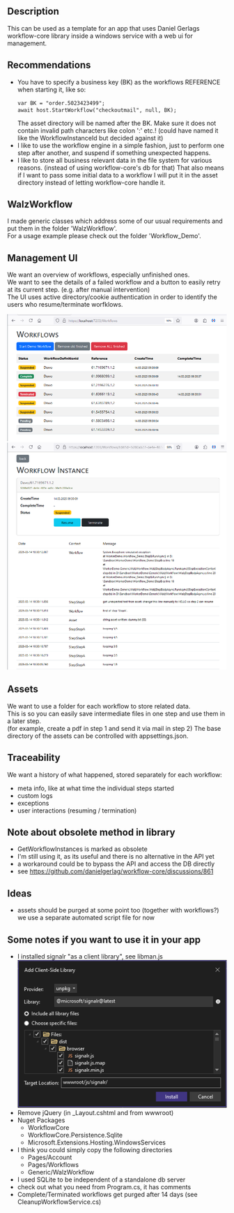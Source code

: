 ## Description
This can be used as a template for an app that uses
Daniel Gerlags workflow-core library
inside a windows service with a web ui for management.

## Recommendations
- You have to specify a business key (BK) as the workflows REFERENCE when
starting it, like so:
  ```
  var BK = "order.5023423499";
  await host.StartWorkflow("checkoutmail", null, BK);
  ```
  The asset directory will be named after the BK.
  Make sure it does not contain invalid path characters like colon ':' etc.!
  (could have named it like the WorkflowInstanceId but decided against it)
- I like to use the workflow engine in a simple fashion, just
to perform one step after another, and suspend if something unexpected happens. 
- I like to store all business relevant data in the file system
  for various reasons. (instead of using workflow-core's db for that)
  That also means if I want to pass some initial data to a workflow I
  will put it in the asset directory instead of letting workflow-core handle it.

## WalzWorkflow
I made generic classes which address some of our usual
requirements and put them in the folder 'WalzWorkflow'.\
For a usage example please check out the folder 'Workflow_Demo'.

## Management UI
We want an overview of workflows, especially unfinished ones.\
We want to see the details of a failed workflow and
a button to easily retry at its current step. (e.g. after manual intervention)\
The UI uses active directory/cookie authentication in order to
identify the users who resume/terminate worfklows.

![ui screenshot - overview of workflows](readme_assets/screen01-overview.png)
![ui screenshot - detail of a workflow](readme_assets/screen02-details.png)

## Assets
We want to use a folder for each workflow to store related data.\
This is so you can easily save intermediate files in one step
and use them in a later step.\
(for example, create a pdf in step 1 and send it via mail in step 2)
The base directory of the assets can be controlled with appsettings.json.

## Traceability
We want a history of what happened, stored separately for each workflow:
- meta info, like at what time the individual steps started
- custom logs
- exceptions
- user interactions (resuming / termination)

## Note about obsolete method in library
- GetWorkflowInstances is marked as obsolete
- I'm still using it, as its useful and there is no alternative in the API yet
- a workaround could be to bypass the API and access the DB directly
- see https://github.com/danielgerlag/workflow-core/discussions/861


## Ideas
- assets should be purged at some point too (together with workflows?)
  we use a separate automated script file for now

## Some notes if you want to use it in your app
- I installed signalr "as a client library", see libman.js
  ![installing signalr](readme_assets/screen03-signalr.png)
- Remove jQuery (in _Layout.cshtml and from wwwroot)
- Nuget Packages
  - WorkflowCore
  - WorkflowCore.Persistence.Sqlite
  - Microsoft.Extensions.Hosting.WindowsServices
- I think you could simply copy the following directories
  - Pages/Account 
  - Pages/Workflows
  - Generic/WalzWorkflow
- I used SQLite to be independent of a standalone db server
- check out what you need from Program.cs, it has comments
- Complete/Terminated workflows get purged after 14 days
  (see CleanupWorkflowService.cs)

